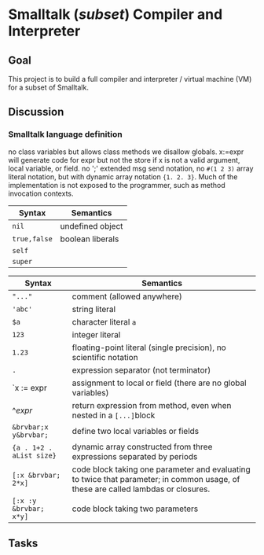# Smalltalk (*subset*) Compiler and Interpreter

## Goal

This project is to build a full compiler and interpreter / virtual machine (VM) for a subset of Smalltalk.



## Discussion

### Smalltalk language definition

no class variables but allows class methods
we disallow globals. x:=expr will generate code for expr but not the store if x is not a valid argument, local variable, or field. no ';' extended msg send notation, no `#(1 2 3)` array literal notation, but with dynamic array notation `{1. 2. 3}`. Much of the implementation is not exposed to the programmer, such as method invocation contexts.

| Syntax | Semantics |
|--------|--------|
|  `nil` | undefined object |
|`true,false`|boolean liberals|
|`self`||
|`super`||

| Syntax | Semantics |
|--------|--------|
|`"..."`|comment (allowed anywhere)|
|`'abc'`|string literal|
|`$a`|character literal `a`|
|`123`|integer literal|
|`1.23`|floating-point literal (single precision), no scientific notation|
|`.`|expression separator (not terminator)|
|`x := expr|assignment to local or field (there are no global variables)|
|^<i>expr</i>|return expression from method, even when nested in a `[...]`block|
|`&brvbar;x y&brvbar;`|define two local variables or fields|
|`{a . 1+2 . aList size}`|dynamic array constructed from three expressions separated by periods|
|`[:x &brvbar; 2*x]`|code block taking one parameter and evaluating to twice that parameter; in common usage, of these are called lambdas or closures.|
|`[:x :y &brvbar; x*y]`|code block taking two parameters|


## Tasks

